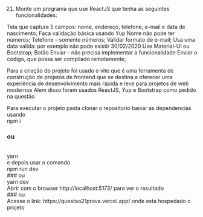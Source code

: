 21. Monte um programa que use ReactJS que tenha as seguintes funcionalidades:

Tela que captura 5 campos: nome, endereço, telefone, e-mail e data de nascimento;
Faca validação básica usando Yup
Nome não pode ter números;
Telefone – somente números;
Validar formato de e-mail;
Usa uma data valida: por exemplo não pode existir 30/02/2020
Use Material-UI ou Bootstrap;
Botão Enviar – não precisa implementar a funcionalidade
Enviar o código, que possa ser compilado remotamente;



Para a criação do projeto foi usado o vite que é uma ferramenta de construção de projetos de frontend que se destina a oferecer uma experiência de desenvolvimento mais rápida e leve para projetos de web modernos
Alem disso foram usados ReactJS, Yup e Bootstrap como pedido na questão

Para executar o projeto pasta clonar o repositorio baixar as dependencias usando
<br/>
npm i
<br/>
### ou
<br/>
yarn 
<br/>
e depois usar o comando
<br/>
npm run dev
<br/>
### ou
<br/>
yarn dev
<br/>
Abrir com o browser http://localhost:5173/ para ver o resultado 
<br/>
### ou 
<br/>
Acesse o link: https://questao21prova.vercel.app/ onde esta hospedado o projeto